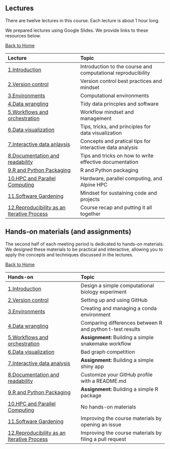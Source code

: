 ## Lectures

There are twelve lectures in this course.
Each lecture is about 1 hour long.

We prepared lectures using Google Slides.
We provide links to these resources below.

[Back to Home](https://github.com/WayScience/CPBS7601)

| Lecture                                                                                                                                                | Topic                                                        |
| :----------------------------------------------------------------------------------------------------------------------------------------------------- | :----------------------------------------------------------- |
| [1.Introduction](https://docs.google.com/presentation/d/1vF0XSd1mlsBuomSQdZ_EGU5KTNy9nKUWvyctCWxroh8/edit#slide=id.p)                                  | Introduction to the course and computational reproducibility |
| [2.Version control](https://docs.google.com/presentation/d/1RdrZ5xog3I9a_E46GqPq2g04_JvmgzsKZGVmtrtIjlA/edit#slide=id.g2efc97b6ec8_0_339)              | Version control best practices and mindset                   |
| [3.Environments](https://docs.google.com/presentation/d/1Q3K3R4ol_u0o4U93nBNJI2cLOXkx_aGgsdEfQJkGEQk/edit#slide=id.g2f1180cf2d1_0_90)                  | Computational environments                                   |
| [4.Data wrangling](https://docs.google.com/presentation/d/1Jtty8IrwB5uGMpvD0a0caMF_WLsuWdPZVRStvU7Z11U/edit#slide=id.p)                                | Tidy data princples and software                             |
| [5.Workflows and orchestration](https://docs.google.com/presentation/d/1RSY-eH6Au_LtbJIQuOfYFPspQnZFwFjnhuS9rgjX1Nw/edit#slide=id.p)                   | Workflow mindset and management                              |
| [6.Data visualization](https://docs.google.com/presentation/d/1vcLDZXQTOZOBxCJRP70Dmwt2PIfgPKsKE_Ek0M1evfM/edit#slide=id.p)                            | Tips, tricks, and principles for data visualization          |
| [7.Interactive data anlaysis](https://docs.google.com/presentation/d/1Isgawc97E8SPH2Ra07QoIOcmQQPsEnrSzZa3exd17oE/edit#slide=id.p)                     | Concepts and pratical tips for interactive data analysis     |
| [8.Documentation and readability](https://docs.google.com/presentation/d/1DyixgDhdmu6GA_ffX7lreRRgRM_9usbKa6RAGfWwPMk/edit#slide=id.g30979671633_0_24) | Tips and tricks on how to write effective documentation      |
| [9.R and Python Packaging](https://docs.google.com/presentation/d/1MtMec4VsRhcy65jKVXaxAgeLY4VzKXN0VnrahLdUtRA/edit#slide=id.p)                        | R and Python packaging                                       |
| [10.HPC and Parallel Computing](https://docs.google.com/presentation/d/1TRMKEXlIB0ZoYuf7h60TidJwtKtB2b2j_8U_JZkY8uA/edit#slide=id.p1)                  | Hardware, parallel computing, and Alpine HPC                 |
| [11.Software Gardening](https://docs.google.com/presentation/d/1UIKlShdmGTQ86wRbYW3ndwcXdIaiSxr47E4dtOZt00A/edit#slide=id.g317ec89ef93_0_17)           | Mindset for sustaining code and projects                     |
| [12.Reproducibility as an Iterative Process](https://docs.google.com/presentation/d/1_43ki2OyGj88qxt33wwDibjJXte2qfflCgsqcammKBc/edit#slide=id.p)      | Course recap and putting it all together                     |

## Hands-on materials (and assignments)

The second half of each meeting period is dedicated to hands-on materials.
We designed these materials to be practical and interactive, allowing you to apply the concepts and techniques discussed in the lectures.

[Back to Home](https://github.com/WayScience/CPBS7601)

| Hands-on                                   | Topic                                                     |
| :----------------------------------------- | :-------------------------------------------------------- |
| [1.Introduction](https://github.com/WayScience/CPBS7601/blob/main/materials/01.introduction/lecture01_hands-on_experimental_design.md)                             | Design a simple computational biology experiment          |
| [2.Version control](https://github.com/WayScience/CPBS7601/blob/main/materials/02.version_control/lecture02_hands-on_github.md)                          | Setting up and using GitHub                               |
| [3.Environments](https://github.com/WayScience/CPBS7601/blob/main/materials/03.environments/lecture03_hands-on_conda.md)                             | Creating and managing a conda environment                 |
| [4.Data wrangling](https://github.com/WayScience/CPBS7601/blob/main/materials/04.data_wrangling/lecture04_hands-on_datawrangling.md)                           | Comparing differences between R and python t-test results |
| [5.Workflows and orchestration](https://github.com/WayScience/CPBS7601/blob/main/materials/05.workflows/lecture05_assignment_snakemake.md)              | **Assignment:** Building a simple snakemake workflow      |
| [6.Data visualization](https://github.com/WayScience/CPBS7601/blob/main/materials/06.data_visualization/lecture06_hands-on_dataviz.md)                       | Bad graph competition                                     |
| [7.Interactive data analysis](https://github.com/WayScience/CPBS7601/blob/main/materials/07.interactive_data_analysis/lecture07_assignment_shinyapp.md)                | **Assignment:** Building a simple shiny app               |
| [8.Documentation and readability](https://github.com/WayScience/CPBS7601/blob/main/materials/08.documentation/lecture08_hands-on_github_profile.md)            | Customize your GitHub profile with a README.md            |
| [9.R and Python Packaging](https://github.com/WayScience/CPBS7601/blob/main/materials/09.software_packaging/lecture09_software_packaging_assignment.md)                   | **Assignment:** Building a simple R package               |
| [10.HPC and Parallel Computing](https://github.com/WayScience/CPBS7601/blob/main/materials/10.hpc/hands_on_activity/5mc_sequence_analysis_activity.md)              | No hands-on materials                                     |
| [11.Software Gardening](https://github.com/WayScience/CPBS7601/blob/main/materials/11.software_gardening/lecture11_softwaregardening.pdf)                      | Improving the course materials by opening an issue        |
| [12.Reproducibility as an Iterative Process](https://github.com/WayScience/CPBS7601/blob/main/materials/12.course_hygiene/lecture12_hands-on_improving_the_course.md) | Improving the course materials by filing a pull request   |
